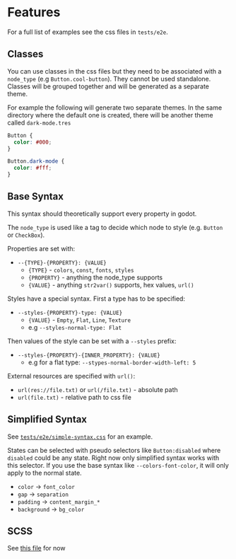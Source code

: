 # Features

For a full list of examples see the css files in `tests/e2e`.

## Classes

You can use classes in the css files but they need to be associated with a `node_type` (e.g `Button.cool-button`).
They cannot be used standalone. Classes will be grouped together and will be generated as a separate theme.

For example the following will generate two separate themes. In the same directory where the default one is created,
there will be another theme called `dark-mode.tres`

```css
Button {
  color: #000;
}

Button.dark-mode {
  color: #fff;
}
```

## Base Syntax

This syntax should theoretically support every property in godot.

The `node_type` is used like a tag to decide which node to style (e.g. `Button` or `CheckBox`).

Properties are set with:

- `--{TYPE}-{PROPERTY}: {VALUE}`
  - `{TYPE}` - `colors`, `const`, `fonts`, `styles`
  - `{PROPERTY}` - anything the node_type supports
  - `{VALUE}` - anything `str2var()` supports, hex values, `url()`

Styles have a special syntax. First a type has to be specified:

- `--styles-{PROPERTY}-type: {VALUE}`
  - `{VALUE}` - `Empty`, `Flat`, `Line`, `Texture`
  - e.g `--styles-normal-type: Flat`

Then values of the style can be set with a `--styles` prefix:

- `--styles-{PROPERTY}-{INNER_PROPERTY}: {VALUE}`
  - e.g for a flat type: `--stypes-normal-border-width-left: 5`

External resources are specified with `url()`:

- `url(res://file.txt)` or `url(/file.txt)` - absolute path
- `url(file.txt)` - relative path to css file

## Simplified Syntax

See [`tests/e2e/simple-syntax.css`](./tests/e2e/simple-syntax.css) for an example.

States can be selected with pseudo selectors like `Button:disabled` where `disabled` could be any state.
Right now only simplified syntax works with this selector.
If you use the base syntax like `--colors-font-color`, it will only apply to the normal state.

- `color` -> `font_color`
- `gap` -> `separation`
- `padding` -> `content_margin_*`
- `background` -> `bg_color`

## SCSS

See [this file](https://github.com/kuma-gee/robo-soul/blob/master/theme/theme.scss) for now
